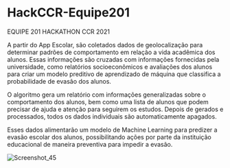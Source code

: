 # HackCCR-Equipe201

EQUIPE 201 HACKATHON CCR 2021

A partir do App Escolar, são coletados dados de geolocalização para determinar padrões de comportamento em relação a vida acadêmica dos alunos. Essas informações são cruzadas com informações fornecidas pela universidade, como relatórios socioeconômicos e avaliações dos alunos para criar um modelo preditivo de aprendizado de máquina que classifica a probabilidade de evasão dos alunos.

O algoritmo gera um relatório com informações generalizadas sobre o comportamento dos alunos, bem como uma lista de alunos que podem precisar de ajuda e atenção para seguirem os estudos. Depois de gerados e processados, todos os dados individuais são automaticamente apagados.

Esses dados alimentarão um modelo de Machine Learning para predizer a evasão escolar dos alunos, possibilitando ações por parte da instituição educacional de maneira preventiva para impedir a evasão.

![Screenshot_45](https://user-images.githubusercontent.com/55623203/104865959-1cad2e00-591c-11eb-80b6-7fe9376447e4.png)

